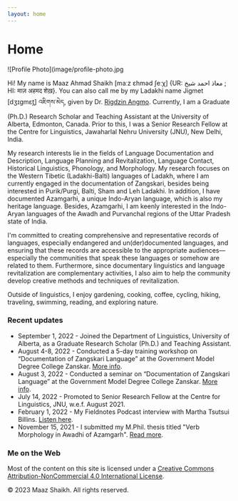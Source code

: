 ```yaml
---
layout: home
---
```


# Home

![Profile Photo](image/profile-photo.jpg

Hi! My name is Maaz Ahmad Shaikh [maːz ɛhməd ʃeːχ] {UR: معاذ احمد شیخ ; HI: माज़ अहमद शेख़}. You can also call me by my Ladakhi name Jigmet [dʒɪgmɛt̪] འཇིགས་མེད, given by Dr. [Rigdzin Angmo](https://uni-tuebingen.de/en/fakultaeten/philosophische-fakultaet/fachbereiche/asien-orient-wissenschaften/indologie/personen/bettina-zeisler/). Currently, I am a Graduate (Ph.D.) Research Scholar and Teaching Assistant at the University of Alberta, Edmonton, Canada. Prior to this, I was a Senior Research Fellow at the Centre for Linguistics, Jawaharlal Nehru University (JNU), New Delhi, India.

My research interests lie in the fields of Language Documentation and Description, Language Planning and Revitalization, Language Contact, Historical Linguistics, Phonology, and Morphology. My research focuses on the Western Tibetic (Ladakhi-Balti) languages of Ladakh, where I am currently engaged in the documentation of Zangskari, besides being interested in Purik/Purgi, Balti, Sham and Leh Ladakhi. In addition, I have documented Azamgarhi, a unique Indo-Aryan language, which is also my heritage language. Besides, Azamgarhi, I am keenly interested in the Indo-Aryan languages of the Awadh and Purvanchal regions of the Uttar Pradesh state of India.

I'm committed to creating comprehensive and representative records of languages, especially endangered and un(der)documented languages, and ensuring that these records are accessible to the appropriate audiences—especially the communities that speak these languages or somehow are related to them. Furthermore, since documentary linguistics and language revitalization are complementary activities, I also aim to help the community develop creative methods and techniques of revitalization.

Outside of linguistics, I enjoy gardening, cooking, coffee, cycling, hiking, traveling, swimming, reading, and exploring nature.

### Recent updates

- September 1, 2022 - Joined the Department of Linguistics, University of Alberta, as a Graduate Research Scholar (Ph.D.) and Teaching Assistant.
- August 4-8, 2022 - Conducted a 5-day training workshop on “Documentation of Zangskari Language” at the Government Model Degree College Zanskar. [More info](https://ladakhtimes.com/5-day-training-workshop-on-documentation-of-zanskari-language-held-at-gmdc-zanskar/).
- August 3, 2022 - Conducted a seminar on “Documentation of Zangskari Language” at the Government Model Degree College Zanskar. [More info](https://indusdispatch.in/seminar-on-documentation-of-zanskari-language-held-at-gmdc-zanskar/).
- July 14, 2022 - Promoted to Senior Research Fellow at the Centre for Linguistics, JNU, w.e.f. August 2021.
- February 1, 2022 - My Fieldnotes Podcast interview with Martha Tsutsui Billins. [Listen here](https://fieldnotespod.com/2022/02/01/episode-35-azamgarhi-language-documentation-with-maaz-shaikh/).
- November 15, 2021 - I submitted my M.Phil. thesis titled "Verb Morphology in Awadhi of Azamgarh". [Read more](https://zenodo.org/record/5704835).

### Me on the Web

<!-- Add your web links here -->

Most of the content on this site is licensed under a [Creative Commons Attribution-NonCommercial 4.0 International License](http://creativecommons.org/licenses/by-nc/4.0/).

<footer>
    &copy; 2023 Maaz Shaikh. All rights reserved.
</footer>
